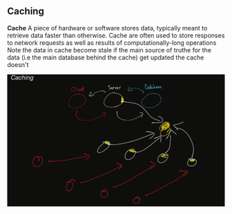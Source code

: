 ## Caching

**Cache** A piece of hardware or software stores data, typically meant to retrieve data faster than otherwise. Cache are often used to store responses to network requests as well as results of computationally-long operations Note the data in cache  become stale if the main source of truthe for the data (i.e the main database behind the cache) get updated the cache doesn't

<img src="https://github.com/ishifoev/CodeChalenge-JS/blob/main/Round2/day-10/cache.PNG?raw=true"/>